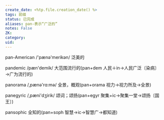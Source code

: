 ```yaml
---
create_date: <%tp.file.creation_date() %>
tags: 前缀
status: 已完成 
aliases: pan-表示“广泛的”
notes: False
ZK: 
category: 
uid: 
---
```


pan-American /'pænə'merikən/ 泛美的

pandemic /pæn'demik/ 大范围流行的(pan+dem 人民＋in→人民广泛〔染病〕→广为流行的)

panorama /,pænə'rɑ:mə/ 全景，概观(pan+orama 视力→视力所及→全景)

panegyric /,pæni'dʒirik/ 颂词；颂扬(pan+egyr 聚集+ic→聚集一堂→颂扬〔国王〕)

pansophic 全知的(pan+soph 智慧→ic→智慧广→都知道)